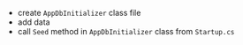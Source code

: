 - create `AppDbInitializer` class file
- add data
- call `Seed` method in `AppDbInitializer` class from `Startup.cs`
